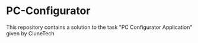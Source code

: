 # PC-Configurator
This repository contains a solution to the task "PC Configurator Application" given by CluneTech
